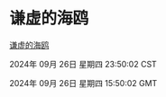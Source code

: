 # 谦虚的海鸥
[谦虚的海鸥](http://219.139.198.207:56308/qxdho/course/base/hotlink/index.php)

2024年 09月 26日 星期四 23:50:02 CST

2024年 09月 26日 星期四 15:50:02 GMT

